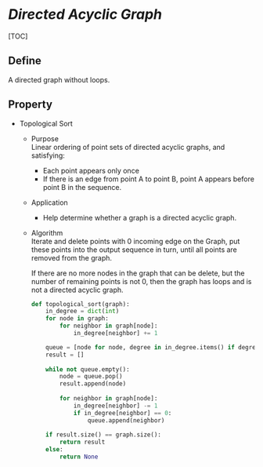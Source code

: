 # $Directed\ Acyclic\ Graph$

[TOC]

## Define
A directed graph without loops.

## Property

* Topological Sort  
  - Purpose  
    Linear ordering of point sets of directed acyclic graphs, and satisfying:
    - Each point appears only once
    - If there is an edge from point A to point B, point A appears before point B in the sequence.

  - Application  
    - Help determine whether a graph is a directed acyclic graph.  

  - Algorithm  
    Iterate and delete points with 0 incoming edge on the Graph, put these points into the output sequence in turn, until all points are removed from the graph.  

    If there are no more nodes in the graph that can be delete, but the number of remaining points is not 0, then the graph has loops and is not a directed acyclic graph.
    
    ```python
    def topological_sort(graph):
        in_degree = dict(int)
        for node in graph:
            for neighbor in graph[node]:
                in_degree[neighbor] += 1
    
        queue = [node for node, degree in in_degree.items() if degree == 0]
        result = []
        
        while not queue.empty():
            node = queue.pop()
            result.append(node)
            
            for neighbor in graph[node]:
                in_degree[neighbor] -= 1
                if in_degree[neighbor] == 0:
                    queue.append(neighbor)
                    
        if result.size() == graph.size():
            return result
        else:
            return None
    ```
    
    


